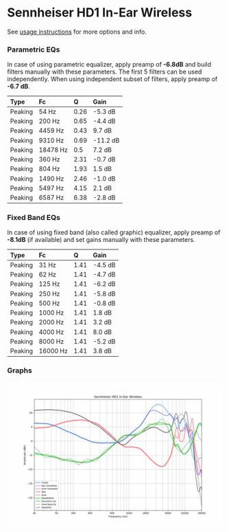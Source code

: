 # Sennheiser HD1 In-Ear Wireless
See [usage instructions](https://github.com/jaakkopasanen/AutoEq#usage) for more options and info.

### Parametric EQs
In case of using parametric equalizer, apply preamp of **-6.8dB** and build filters manually
with these parameters. The first 5 filters can be used independently.
When using independent subset of filters, apply preamp of **-6.7 dB**.

| Type    | Fc       |    Q | Gain     |
|:--------|:---------|:-----|:---------|
| Peaking | 54 Hz    | 0.26 | -5.3 dB  |
| Peaking | 200 Hz   | 0.65 | -4.4 dB  |
| Peaking | 4459 Hz  | 0.43 | 9.7 dB   |
| Peaking | 9310 Hz  | 0.69 | -11.2 dB |
| Peaking | 18478 Hz | 0.5  | 7.2 dB   |
| Peaking | 360 Hz   | 2.31 | -0.7 dB  |
| Peaking | 804 Hz   | 1.93 | 1.5 dB   |
| Peaking | 1490 Hz  | 2.46 | -1.0 dB  |
| Peaking | 5497 Hz  | 4.15 | 2.1 dB   |
| Peaking | 6587 Hz  | 6.38 | -2.8 dB  |

### Fixed Band EQs
In case of using fixed band (also called graphic) equalizer, apply preamp of **-8.1dB**
(if available) and set gains manually with these parameters.

| Type    | Fc       |    Q | Gain    |
|:--------|:---------|:-----|:--------|
| Peaking | 31 Hz    | 1.41 | -4.5 dB |
| Peaking | 62 Hz    | 1.41 | -4.7 dB |
| Peaking | 125 Hz   | 1.41 | -6.2 dB |
| Peaking | 250 Hz   | 1.41 | -5.8 dB |
| Peaking | 500 Hz   | 1.41 | -0.8 dB |
| Peaking | 1000 Hz  | 1.41 | 1.8 dB  |
| Peaking | 2000 Hz  | 1.41 | 3.2 dB  |
| Peaking | 4000 Hz  | 1.41 | 8.0 dB  |
| Peaking | 8000 Hz  | 1.41 | -5.2 dB |
| Peaking | 16000 Hz | 1.41 | 3.8 dB  |

### Graphs
![](./Sennheiser%20HD1%20In-Ear%20Wireless.png)